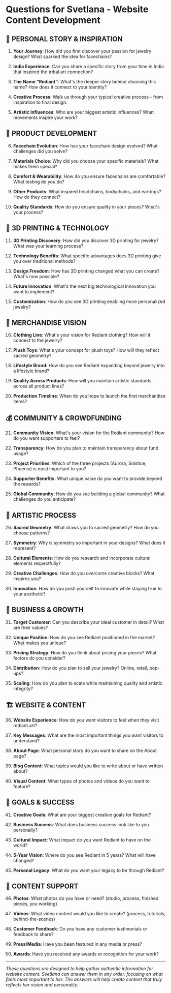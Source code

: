 # Questions for Svetlana - Website Content Development

## 🎯 **PERSONAL STORY & INSPIRATION**

1. **Your Journey**: How did you first discover your passion for jewelry design? What sparked the idea for facechains?

2. **India Experience**: Can you share a specific story from your time in India that inspired the tribal art connection?

3. **The Name "Rediant"**: What's the deeper story behind choosing this name? How does it connect to your identity?

4. **Creative Process**: Walk us through your typical creative process - from inspiration to final design.

5. **Artistic Influences**: Who are your biggest artistic influences? What movements inspire your work?

## 💎 **PRODUCT DEVELOPMENT**

6. **Facechain Evolution**: How has your facechain design evolved? What challenges did you solve?

7. **Materials Choice**: Why did you choose your specific materials? What makes them special?

8. **Comfort & Wearability**: How do you ensure facechains are comfortable? What testing do you do?

9. **Other Products**: What inspired headchains, bodychains, and earrings? How do they connect?

10. **Quality Standards**: How do you ensure quality in your pieces? What's your process?

## 🚀 **3D PRINTING & TECHNOLOGY**

11. **3D Printing Discovery**: How did you discover 3D printing for jewelry? What was your learning process?

12. **Technology Benefits**: What specific advantages does 3D printing give you over traditional methods?

13. **Design Freedom**: How has 3D printing changed what you can create? What's now possible?

14. **Future Innovation**: What's the next big technological innovation you want to implement?

15. **Customization**: How do you see 3D printing enabling more personalized jewelry?

## 👕 **MERCHANDISE VISION**

16. **Clothing Line**: What's your vision for Rediant clothing? How will it connect to the jewelry?

17. **Plush Toys**: What's your concept for plush toys? How will they reflect sacred geometry?

18. **Lifestyle Brand**: How do you see Rediant expanding beyond jewelry into a lifestyle brand?

19. **Quality Across Products**: How will you maintain artistic standards across all product lines?

20. **Production Timeline**: When do you hope to launch the first merchandise items?

## 💰 **COMMUNITY & CROWDFUNDING**

21. **Community Vision**: What's your vision for the Rediant community? How do you want supporters to feel?

22. **Transparency**: How do you plan to maintain transparency about fund usage?

23. **Project Priorities**: Which of the three projects (Aurora, Solstice, Phoenix) is most important to you?

24. **Supporter Benefits**: What unique value do you want to provide beyond the rewards?

25. **Global Community**: How do you see building a global community? What challenges do you anticipate?

## 🎨 **ARTISTIC PROCESS**

26. **Sacred Geometry**: What draws you to sacred geometry? How do you choose patterns?

27. **Symmetry**: Why is symmetry so important in your designs? What does it represent?

28. **Cultural Elements**: How do you research and incorporate cultural elements respectfully?

29. **Creative Challenges**: How do you overcome creative blocks? What inspires you?

30. **Innovation**: How do you push yourself to innovate while staying true to your aesthetic?

## 🌟 **BUSINESS & GROWTH**

31. **Target Customer**: Can you describe your ideal customer in detail? What are their values?

32. **Unique Position**: How do you see Rediant positioned in the market? What makes you unique?

33. **Pricing Strategy**: How do you think about pricing your pieces? What factors do you consider?

34. **Distribution**: How do you plan to sell your jewelry? Online, retail, pop-ups?

35. **Scaling**: How do you plan to scale while maintaining quality and artistic integrity?

## 🏗️ **WEBSITE & CONTENT**

36. **Website Experience**: How do you want visitors to feel when they visit rediant.art?

37. **Key Messages**: What are the most important things you want visitors to understand?

38. **About Page**: What personal story do you want to share on the About page?

39. **Blog Content**: What topics would you like to write about or have written about?

40. **Visual Content**: What types of photos and videos do you want to feature?

## 🎯 **GOALS & SUCCESS**

41. **Creative Goals**: What are your biggest creative goals for Rediant?

42. **Business Success**: What does business success look like to you personally?

43. **Cultural Impact**: What impact do you want Rediant to have on the world?

44. **5-Year Vision**: Where do you see Rediant in 5 years? What will have changed?

45. **Personal Legacy**: What do you want your legacy to be through Rediant?

## 📝 **CONTENT SUPPORT**

46. **Photos**: What photos do you have or need? (studio, process, finished pieces, you working)

47. **Videos**: What video content would you like to create? (process, tutorials, behind-the-scenes)

48. **Customer Feedback**: Do you have any customer testimonials or feedback to share?

49. **Press/Media**: Have you been featured in any media or press?

50. **Awards**: Have you received any awards or recognition for your work?

---

*These questions are designed to help gather authentic information for website content. Svetlana can answer them in any order, focusing on what feels most important to her. The answers will help create content that truly reflects her vision and personality.*
